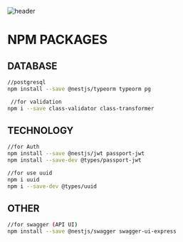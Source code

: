 ![header](https://capsule-render.vercel.app/api?type=wave&text="마켓컬리모작")


# NPM PACKAGES

## DATABASE 
```sh
//postgresql
npm install --save @nestjs/typeorm typeorm pg

 //for validation
npm i --save class-validator class-transformer
```

## TECHNOLOGY
```sh
//for Auth
npm install --save @nestjs/jwt passport-jwt
npm install --save-dev @types/passport-jwt

//for use uuid
npm i uuid
npm i --save-dev @types/uuid
```

## OTHER
```sh
//for swagger (API UI)
npm install --save @nestjs/swagger swagger-ui-express
```